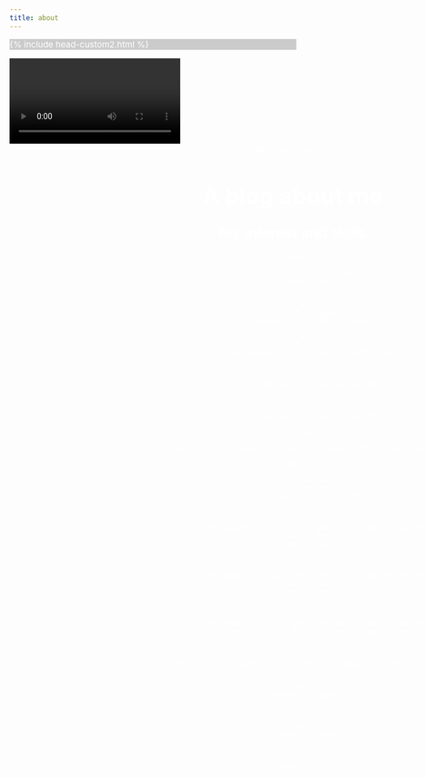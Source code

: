```yaml
---
title: about
---
```



{% include head-custom2.html %}

<style>
    #wrapper
    {
    position:relative;
    text-align:center;
    margin:0 auto;
    padding:0px;
    width:995px;
    z-index:2;
    color: white;
    }
    h1
    {
    margin-top:50px;
    color:white;
    font-size:40px;
    }
    h2
    {
    margin-top:25px;
    color:white;
    font-size:25px;
    }
    p
    {
    margin-top:10px;
    color:white;
    font-size:15px;
    background: rgba(0,0,0,0.2);
    }
</style>
<head>
  <meta http-equiv="Content-Security-Policy" content="upgrade-insecure-requests">
</head>
<div id="video_wrapper">
    <video autoplay loop>
        <source src="https://drive.google.com/uc?export=view&id=1IOK35bZ6iM5q4rYxhLmlFwYa3lHjINXR" type="video/mp4">
    </video>
    <div id="wrapper">
        {% include nav_frontend.html %}
        <h1>A blog about me</h1>
        <h2>My interest and skills</h2>
        
        <table>
            <tr>
                <th>Interest</th>
                <th>Skills</th>
            </tr>
            
            <tr>
                <td>Video game</td>
                <td>Know a little bit of Java</td>
            </tr>
            <tr>
                <td>Soccer</td>
                <td>Know how to build a website with Flask</td>
            </tr>
            <tr>
                <td>Read fiction</td>
                <td>know how to use Github</td>
            </tr>
            <tr>
                <td>Sleep</td>
                <td>Know how to use Python</td>
            </tr>
        </table>
        
        <h2>something for the week that shows your goals, efforts, and vocab</h2>
        
        <table>
            <tr>
                <th>Goals</th>
                <th>Vocab</th>
                <th>Gratitude list</th>
            </tr>
   
            <tr>
                <td>Something I will put right here in the future</td>
                <td>mental health</td>
                <td>my parents</td>
            </tr>
  
             <tr>
                <td>Something I will put right here in the future</td>
                <td>psychology</td>
                <td>teachers</td>
             </tr>
  
             <tr>
                <td>Something I will put right here in the future</td>
                <td>Something I will put right here in the future</td>
                <td>friends</td>
             </tr>
        <p>
            Some notes about gratitude to someone on campus and someone at home
        </p>
            
        <p>
            Someone on campus:
            
        </p>
            
        <p>
            Someone at home:
            
        </p>
        
    </div>
</div>
<script type="text/javascript" src="http://ajax.googleapis.com/ajax/libs/jquery/1.5/jquery.min.js">

function logItType(output) {
    console.log(typeof output, ";", output);
}

function Person(name, ghID, classOf) {
  this.name = name;
  this.ghID = ghID;
  this.classOf = classOf;
  this.role = "";
}

Person.prototype.setRole = function(role) {
  this.role = role;
}

// define a JSON conversion "method" associated with Person
Person.prototype.toJSON = function() {
  const obj = {name: this.name, ghID: this.ghID, classOf: this.classOf, role: this.role};
  const json = JSON.stringify(obj);  // json/string is useful when passing data on internet
  return json;
}

var teacher = new Person("Mr M", "jm1021", 1977);  // object type is easy to work with in JavaScript
teacher.setRole("Teacher");   // set the role


var students = [ 
    new Person("Anthony", "tonyhieu", 2022),
    new Person("Bria", "B-G101", 2023),
    new Person("Allie", "xiaoa0", 2023),
    new Person("Tigran", "Tigran7", 2023),
    new Person("Rebecca", "Rebecca-123", 2023)
];

// define a classroom and build Classroom objects and json
function Classroom(teacher, students){ // 1 teacher, many student
    // start Classroom with Teacher
    teacher.setRole("Teacher");
    this.teacher = teacher;
    this.classroom = [teacher];
    // add each Student to Classroom
    this.students = students;
    this.students.forEach(student => { student.setRole("Student"); this.classroom.push(student); });
    // build json/string format of Classroom
    this.json = [];
    this.classroom.forEach(person => this.json.push(person.toJSON()));
}

// make a CompSci classroom from formerly defined teacher and students
compsci = new Classroom(teacher, students);


Classroom.prototype._toHtml = function() {
    // HTML Style is build using inline structure
    var style = (
      "display:inline-block;" +
      "border: 2px solid grey;" +
      "box-shadow: 0.8em 0.4em 0.4em grey;"
    );
  
    // HTML Body of Table is build as a series of concatenations (+=)
    var body = "";
    // Heading for Array Columns
    body += "<tr>";
    body += "<th><mark>" + "Name" + "</mark></th>";
    body += "<th><mark>" + "GitHub ID" + "</mark></th>";
    body += "<th><mark>" + "Class Of" + "</mark></th>";
    body += "<th><mark>" + "Role" + "</mark></th>";
    body += "</tr>";
    // Data of Array, iterate through each row of compsci.classroom 
    for (var row in compsci.classroom) {
      // tr for each row, a new line
      body += "<tr>";
      // td for each column of data
      body += "<td>" + compsci.classroom[row].name + "</td>";
      body += "<td>" + compsci.classroom[row].ghID + "</td>";
      body += "<td>" + compsci.classroom[row].classOf + "</td>";
      body += "<td>" + compsci.classroom[row].role + "</td>";
      // tr to end line
      body += "<tr>";
    }
  
     // Build and HTML fragment of div, table, table body
    return (
      "<div style='" + style + "'>" +
        "<table>" +
          body +
        "</table>" +
      "</div>"
    );
  
  };
  
  // IJavaScript HTML processor receive parameter of defined HTML fragment
  $$.html(compsci._toHtml());

  $$.async();

console.log("Hello, World!");

var action = {
    $$: $$,
    console: console,
};

setTimeout(function() {
    $$.clear(0);    // clear output cell
    action.$$.sendResult("Goodbye!");
}, 200000);  // 2 second timer





</script>
